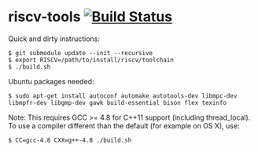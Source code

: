 riscv-tools [![Build Status](https://travis-ci.org/ucb-bar/riscv-tools.svg?branch=master)](https://travis-ci.org/ucb-bar/riscv-tools)
===========

Quick and dirty instructions:

    $ git submodule update --init --recursive
    $ export RISCV=/path/to/install/riscv/toolchain
    $ ./build.sh

Ubuntu packages needed:

    $ sudo apt-get install autoconf automake autotools-dev libmpc-dev libmpfr-dev libgmp-dev gawk build-essential bison flex texinfo

Note: This requires GCC >= 4.8 for C++11 support (including thread_local).
To use a compiler different than the default (for example on OS X), use:

    $ CC=gcc-4.8 CXX=g++-4.8 ./build.sh

